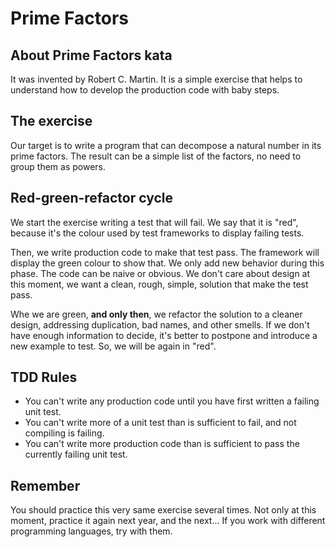 # Prime Factors

## About Prime Factors kata

It was invented by Robert C. Martin. It is a simple exercise that helps to understand how to develop the production code with baby steps.

## The exercise

Our target is to write a program that can decompose a natural number in its prime factors. The result can be a simple list of the factors, no need to group them as powers.

## Red-green-refactor cycle

We start the exercise writing a test that will fail. We say that it is "red", because it's the colour used by test frameworks to display failing tests.

Then, we write production code to make that test pass. The framework will display the green colour to show that. We only add new behavior during this phase. The code can be naive or obvious. We don't care about design at this moment, we want a clean, rough, simple, solution that make the test pass.

Whe we are green, **and only then**, we refactor the solution to a cleaner design, addressing duplication, bad names, and other smells. If we don't have enough information to decide, it's better to postpone and introduce a new example to test. So, we will be again in "red".

## TDD Rules

* You can't write any production code until you have first written a failing unit test.
* You can't write more of a unit test than is sufficient to fail, and not compiling is failing.
* You can't write more production code than is sufficient to pass the currently failing unit test.

## Remember

You should practice this very same exercise several times. Not only at this moment, practice it again next year, and the next... If you work with different programming languages, try with them.
